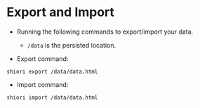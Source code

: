 # Export and Import

- Running the following commands to export/import your data.

  - `/data` is the persisted location.

- Export command:

```terminal
shiori export /data/data.html
```

- Import command:

```terminal
shiori import /data/data.html
```
